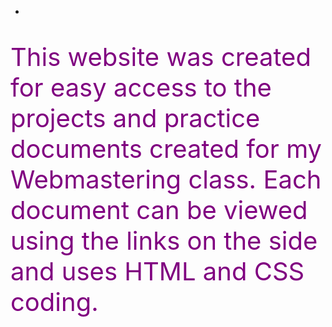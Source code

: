 <html>
<head>
<!-- Peak to Peak HTML5 Template -->
<title></title>
<style>
body{
    overflow:auto;
}
p{
    font-size:40px;
    color:purple;
}
</style>
</head>
<body>
<nav>
<ul>
<li>
</li>
</ul>
</nav>
<p>This website was created for easy access to the projects and practice documents created for my Webmastering class. Each document can be viewed using the links on the side and uses HTML and CSS coding.</p>
</body>
</html>
